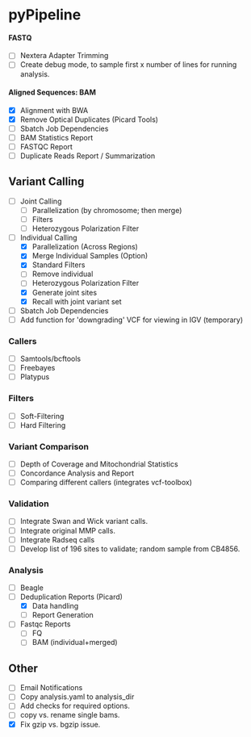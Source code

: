 pyPipeline
=========

#### FASTQ

- [ ] Nextera Adapter Trimming
- [ ] Create debug mode, to sample first x number of lines for running analysis.

#### Aligned Sequences: BAM

- [X] Alignment with BWA
- [X] Remove Optical Duplicates (Picard Tools)
- [ ] Sbatch Job Dependencies
- [ ] BAM Statistics Report
- [ ] FASTQC Report
- [ ] Duplicate Reads Report / Summarization

## Variant Calling

- [ ] Joint Calling
	- [ ] Parallelization (by chromosome; then merge)
	- [ ] Filters
	- [ ] Heterozygous Polarization Filter
- [ ] Individual Calling
	- [X] Parallelization (Across Regions)
	- [X] Merge Individual Samples (Option)
	- [X] Standard Filters
	- [ ] Remove individual
	- [ ] Heterozygous Polarization Filter
	- [X] Generate joint sites
	- [X] Recall with joint variant set
- [ ] Sbatch Job Dependencies
- [ ] Add function for 'downgrading' VCF for viewing in IGV (temporary)

### Callers 

- [ ] Samtools/bcftools
- [ ] Freebayes
- [ ] Platypus

### Filters

- [ ] Soft-Filtering
- [ ] Hard Filtering

### Variant Comparison

- [ ] Depth of Coverage and Mitochondrial Statistics
- [ ] Concordance Analysis and Report
- [ ] Comparing different callers (integrates vcf-toolbox)

### Validation

- [ ] Integrate Swan and Wick variant calls.
- [ ] Integrate original MMP calls.
- [ ] Integrate Radseq calls
- [ ] Develop list of 196 sites to validate; random sample from CB4856.

### Analysis

- [ ] Beagle
- [ ] Deduplication Reports (Picard)
	- [X] Data handling
	- [ ] Report Generation
- [ ] Fastqc Reports
	- [ ] FQ
	- [ ] BAM (individual+merged)

## Other

- [ ] Email Notifications
- [ ] Copy analysis.yaml to analysis_dir
- [ ] Add checks for required options.
- [ ] copy vs. rename single bams.
- [X] Fix gzip vs. bgzip issue.

